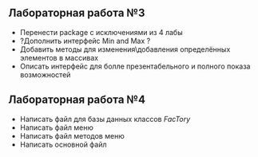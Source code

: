## Лабораторная работа №3 <a name="lab3"></a>
* Перенести package с исключениями из 4 лабы
* ?Дополнить интерфейс Min and Max ?
* Добавить методы для изменения\добавления определённых элементов в массивах
* Описать интерфейс для болле презентабельного и полного показа возможностей
## Лабораторная работа №4 <a name="lab4"></a>
* Написать файл для базы данных классов *FacTory*
* Написать файл меню
* Написать файл методов меню
* Написать основной файл
